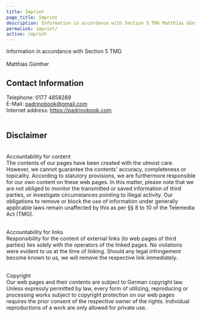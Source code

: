 ```yaml
---
title: Imprint
page_title: Imprint
description: Information in accordance with Section 5 TMG Matthias Günther - all the text and data is here is generated by eRecht-24
permalink: imprint/
active: imprint
---
```

Information in accordance with Section 5 TMG
<br><br>Matthias Günther
<br>

<h2>Contact Information</h2>
Telephone: 0177 4858289<br>E-Mail: <a href="mailto:padrinobook@gmail.com">padrinobook@gmail.com</a><br>Internet address: <a href="https://padrinobook.com" target="_blank">https://padrinobook.com</a><br><br>

<h2>Disclaimer</h2>
<br>Accountability for content<br>
The contents of our pages have been created with the utmost care. However, we cannot guarantee the contents'
accuracy, completeness or topicality. According to statutory provisions, we are furthermore responsible for
our own content on these web pages. In this matter, please note that we are not obliged to monitor
the transmitted or saved information of third parties, or investigate circumstances pointing to illegal activity.
Our obligations to remove or block the use of information under generally applicable laws remain unaffected by this as per
§§ 8 to 10 of the Telemedia Act (TMG).

<br>Accountability for links<br>
Responsibility for the content of
external links (to web pages of third parties) lies solely with the operators of the linked pages. No violations were
evident to us at the time of linking. Should any legal infringement become known to us, we will remove the respective
link immediately.

<br>Copyright<br>
Our web pages and their contents are subject to German copyright law. Unless
expressly permitted by law, every form of utilizing, reproducing or processing
works subject to copyright protection on our web pages requires the prior consent of the respective owner of the rights.
Individual reproductions of a work are only allowed for private use.
